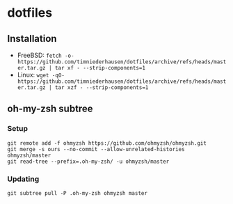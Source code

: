 # dotfiles

## Installation

* FreeBSD: `fetch -o- https://github.com/timniederhausen/dotfiles/archive/refs/heads/master.tar.gz | tar xf - --strip-components=1`
* Linux: `wget -qO- https://github.com/timniederhausen/dotfiles/archive/refs/heads/master.tar.gz | tar xzf - --strip-components=1`

## oh-my-zsh subtree

### Setup

```
git remote add -f ohmyzsh https://github.com/ohmyzsh/ohmyzsh.git
git merge -s ours --no-commit --allow-unrelated-histories ohmyzsh/master
git read-tree --prefix=.oh-my-zsh/ -u ohmyzsh/master
```

### Updating

```
git subtree pull -P .oh-my-zsh ohmyzsh master
```
